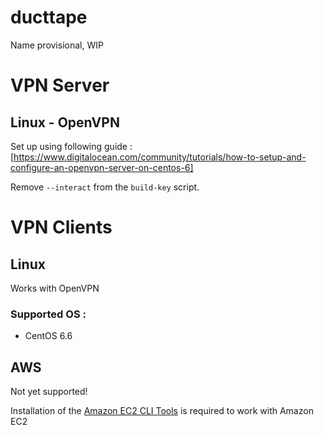 # ducttape
Name provisional, WIP

# VPN Server

## Linux - OpenVPN

Set up using following guide : [https://www.digitalocean.com/community/tutorials/how-to-setup-and-configure-an-openvpn-server-on-centos-6]

Remove  ``--interact`` from the ``build-key`` script. 

# VPN Clients

## Linux

Works with OpenVPN

### Supported OS :

* CentOS 6.6

## AWS

Not yet supported!

Installation of the [Amazon EC2 CLI Tools](http://docs.aws.amazon.com/AWSEC2/latest/CommandLineReference/set-up-ec2-cli-linux.html) is required to work with Amazon EC2
